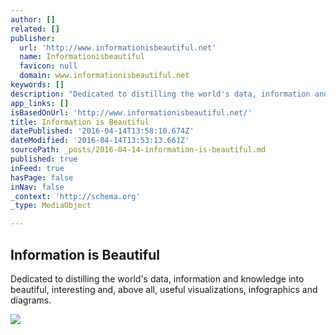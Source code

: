 ```yaml
---
author: []
related: []
publisher:
  url: 'http://www.informationisbeautiful.net'
  name: Informationisbeautiful
  favicon: null
  domain: www.informationisbeautiful.net
keywords: []
description: "Dedicated to distilling the world's data, information and knowledge into beautiful, interesting and, above all, useful visualizations, infographics and diagrams."
app_links: []
isBasedOnUrl: 'http://www.informationisbeautiful.net/'
title: Information is Beautiful
datePublished: '2016-04-14T13:58:10.674Z'
dateModified: '2016-04-14T13:53:13.661Z'
sourcePath: _posts/2016-04-14-information-is-beautiful.md
published: true
inFeed: true
hasPage: false
inNav: false
_context: 'http://schema.org'
_type: MediaObject

---
```

<article style=""><h1>Information is Beautiful</h1><p>Dedicated to distilling the world's data, information and knowledge into beautiful, interesting and, above all, useful visualizations, infographics and diagrams.</p><img src="http://infobeautiful4.s3.amazonaws.com/2015/09/fb-image-new.png" /></article>